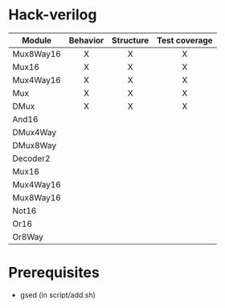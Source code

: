 # Hack-verilog

Module        | Behavior | Structure | Test coverage
------        | :------: | :-------: | :-----------:
Mux8Way16     |    X     |    X      |       X       
Mux16         |    X     |    X      |       X       
Mux4Way16     |    X     |    X      |       X       
Mux           |    X     |    X      |       X
DMux          |    X     |    X      |       X
And16         |          |           |
DMux4Way      |          |           |
DMux8Way      |          |           |
Decoder2      |          |           |
Mux16         |          |           |
Mux4Way16     |          |           |
Mux8Way16     |          |           |
Not16         |          |           |
Or16          |          |           |
Or8Way        |          |           |

# Prerequisites

  * gsed (in script/add.sh)
